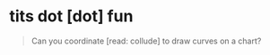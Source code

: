 # tits dot [dot] fun
> Can you coordinate [read: collude] to draw curves on a chart?

<!-- 
## Vibe Code Max (easter egg)

Hey, so I am creating a game theoretic experiment on chain with the following mechanisms, I need to implement on Supra using Move and need help,

- There is a bonded curve, equation ~ y = 4*(H/L)*x(1-x/L), 0<=x<=L
- L \n { 96, 144, 288 }, ie, 15m candles, 10m, or 5m over 24h
- H_{i+1} = H_i + sqrt(L), H_0 = 1
- Trading is open and follows standard AMM, ie, x*y = (x+x') * y', out_tokens = y-y'
- x : Native SupraCoin, y : Pool Token, y_0 = 1000000_000000
- fees (per trade) = 2*gas_cost of txn
- deviation threshold = 6.9%
- deviation is calculated off-chain via the automation service, where (\sum (y-y') / y) / x <= threshold % 
- winner: has least deviation, in case of tie, most recent is winner
- each pool runs for 24h, or is locked (if crosses threshold).. In case of threshold crossing, all money in pool is sent to zero address (ie, burned)
- subsequent pools start 24h after current pool starting, plus any delays
- winner gets to decide next candle duration (hence L), and the delay in starting new pool
- if there is no winner, next candle duration is chosen at random and new pool is started by treasury with delay=0 
- finally, every trade comes in with four params ~ quantity, side, candle_size, delay (delay should be under 36h of current start_time, ie, max delay of 12h); if current trade is winner, store these values else discard

I am thinking I need the following modules (correct me if wrong),

- token_factory.move :: Creates a new token everyday
- pool_pair.move :: Actual token pair pool
- curve_launcher.move :: launches new pool
- tits_treasury.move :: the treasury contract that receives fees and starts new pools if needed
- math.move :: helps in performing sqrt and divisions

And the following automations,

- liquidator.move :: this one checks the threshold condition every block, and calls lock_pool() if invalidated
- launcher.move :: this one launches new pools when time is right -->